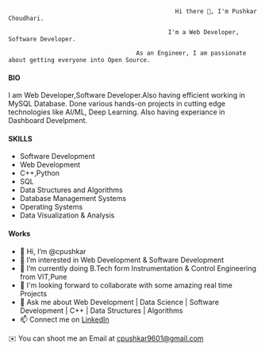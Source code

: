                                                              
                                                   Hi there 👋, I'm Pushkar Choudhari.
                                                             
                                                 I'm a Web Developer, Software Developer.
                                                     
                                        As an Engineer, I am passionate about getting everyone into Open Source.


#### BIO
  I am Web Developer,Software Developer.Also having efficient working in MySQL Database. Done various hands-on projects in cutting edge technologies like AI/ML,
  Deep Learning. Also having experiance in Dashboard Develpment.
  

#### SKILLS

   * Software Development
   * Web Development
   * C++,Python
   * SQL
   * Data Structures and Algorithms 
   * Database Management Systems
   * Operating Systems
   * Data Visualization & Analysis
   
#### Works

- 👋 Hi, I’m @cpushkar
- 👀 I’m interested in Web Development & Software Development
- 🌱 I’m currently doing B.Tech form Instrumentation & Control Engineering from VIT,Pune
- 👯 I'm looking forward to collaborate with some amazing real time Projects
- 💬 Ask me about  Web Development | Data Science | Software Development | C++ | Data Structures | Algorithms
- 📫 Connect me on [LinkedIn](https://www.linkedin.com/in/cpushkar961/)

✉️ You can shoot me an Email at cpushkar9601@gmail.com
<!---
cpushkar/cpushkar is a ✨ special ✨ repository because its `README.md` (this file) appears on your GitHub profile.
You can click the Preview link to take a look at your changes.
--->
